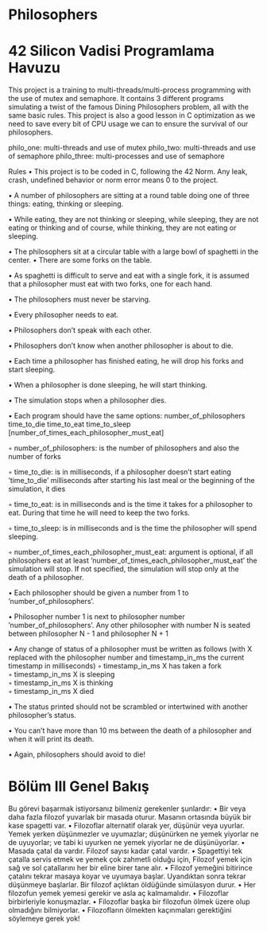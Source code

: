 # Philosophers

# 42 Silicon Vadisi Programlama Havuzu

This project is a training to multi-threads/multi-process programming with the use of mutex and semaphore.
It contains 3 different programs simulating a twist of the famous Dining Philosophers problem, all with the same basic rules.
This project is also a good lesson in C optimization as we need to save every bit of CPU usage we can to ensure the survival of our philosophers.

philo_one: multi-threads and use of mutex
philo_two: multi-threads and use of semaphore
philo_three: multi-processes and use of semaphore


Rules
• This project is to be coded in C, following the 42 Norm. Any leak, crash, undefined
behavior or norm error means 0 to the project.

• A number of philosophers are sitting at a round table doing one of three things:
eating, thinking or sleeping.

• While eating, they are not thinking or sleeping, while sleeping, they are not eating
or thinking and of course, while thinking, they are not eating or sleeping.

• The philosophers sit at a circular table with a large bowl of spaghetti in the center.
• There are some forks on the table.

• As spaghetti is difficult to serve and eat with a single fork, it is assumed that a
philosopher must eat with two forks, one for each hand.

• The philosophers must never be starving.

• Every philosopher needs to eat.

• Philosophers don’t speak with each other.

• Philosophers don’t know when another philosopher is about to die. 

• Each time a philosopher has finished eating, he will drop his forks and start sleeping.

• When a philosopher is done sleeping, he will start thinking.

• The simulation stops when a philosopher dies.

• Each program should have the same options: number_of_philosophers time_to_die
time_to_eat time_to_sleep [number_of_times_each_philosopher_must_eat]

◦ number_of_philosophers: is the number of philosophers and also the number
of forks

◦ time_to_die: is in milliseconds, if a philosopher doesn’t start eating ’time_to_die’
milliseconds after starting his last meal or the beginning of the simulation, it
dies

◦ time_to_eat: is in milliseconds and is the time it takes for a philosopher to
eat. During that time he will need to keep the two forks.

◦ time_to_sleep: is in milliseconds and is the time the philosopher will spend
sleeping.

◦ number_of_times_each_philosopher_must_eat: argument is optional, if all
philosophers eat at least ’number_of_times_each_philosopher_must_eat’ the
simulation will stop. If not specified, the simulation will stop only at the death
of a philosopher.

• Each philosopher should be given a number from 1 to ’number_of_philosophers’.

• Philosopher number 1 is next to philosopher number ’number_of_philosophers’.
Any other philosopher with number N is seated between philosopher N - 1 and
philosopher N + 1

• Any change of status of a philosopher must be written as follows (with X replaced
with the philosopher number and timestamp_in_ms the current timestamp in milliseconds)
◦ timestamp_in_ms X has taken a fork  
◦ timestamp_in_ms X is sleeping  
◦ timestamp_in_ms X is thinking  
◦ timestamp_in_ms X died  

• The status printed should not be scrambled or intertwined with another philosopher’s status.

• You can’t have more than 10 ms between the death of a philosopher and when it
will print its death.

• Again, philosophers should avoid to die!

# Bölüm III Genel Bakış
Bu görevi başarmak istiyorsanız bilmeniz gerekenler şunlardır:
• Bir veya daha fazla filozof yuvarlak bir masada oturur.
Masanın ortasında büyük bir kase spagetti var.
• Filozoflar alternatif olarak yer, düşünür veya uyurlar.
Yemek yerken düşünmezler ve uyumazlar; düşünürken ne yemek yiyorlar ne de uyuyorlar;
ve tabi ki uyurken ne yemek yiyorlar ne de düşünüyorlar.
• Masada çatal da vardır. Filozof sayısı kadar çatal vardır.
• Spagettiyi tek çatalla servis etmek ve yemek çok zahmetli olduğu için,
Filozof yemek için sağ ve sol çatallarını her bir eline birer tane alır.
• Filozof yemeğini bitirince çatalını tekrar masaya koyar ve uyumaya başlar. Uyandıktan sonra tekrar düşünmeye başlarlar. Bir filozof açlıktan öldüğünde simülasyon durur.
• Her filozofun yemek yemesi gerekir ve asla aç kalmamalıdır.
• Filozoflar birbirleriyle konuşmazlar.
• Filozoflar başka bir filozofun ölmek üzere olup olmadığını bilmiyorlar.
• Filozofların ölmekten kaçınmaları gerektiğini söylemeye gerek yok!